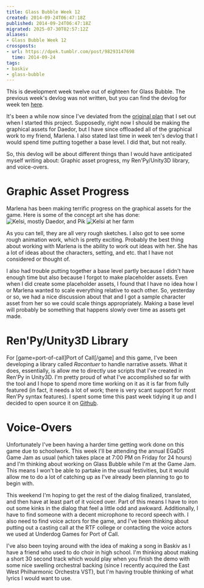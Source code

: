 ```yaml
---
title: Glass Bubble Week 12
created: 2014-09-24T06:47:18Z
published: 2014-09-24T06:47:18Z
migrated: 2025-07-30T02:57:12Z
aliases:
- Glass Bubble Week 12
crossposts:
- url: https://dpek.tumblr.com/post/98293147698
  time: 2014-09-24
tags:
- baskiv
- glass-bubble
---
```


This is development week twelve out of eighteen for Glass Bubble. The previous week's devlog was not written, but you can find the devlog for week ten [here](20140911032846.md).

It's been a while now since I've deviated from the [original plan](20140709052533.md) that I set out when I started this project. Supposedly, right now I should be making the graphical assets for Daedor, but I have since offloaded all of the graphical work to my friend, Marlena. I also stated last time in week ten's devlog that I would spend time putting together a base level. I did that, but not really.

So, this devlog will be about different things than I would have anticipated myself writing about: Graphic asset progress, my Ren'Py/Unity3D library, and voice-overs.

# Graphic Asset Progress

Marlena has been making terrific progress on the graphical assets for the game. Here is some of the concept art she has done:
![Kelsi, mostly Daedor, and Pik](20140924064718-glass-bubble-bar.png)
![Kelsi at her farm](20140924064718-glass-bubble-farm.png)

As you can tell, they are all very rough sketches. I also got to see some rough animation work, which is pretty exciting. Probably the best thing about working with Marlena is the ability to work out ideas with her. She has a lot of ideas about the characters, setting, and etc. that I have not considered or thought of.

I also had trouble putting together a base level partly because I didn't have enough time but also because I forgot to make placeholder assets. Even when I did create some placeholder assets, I found that I have no idea how I or Marlena wanted to scale everything relative to each other. So, yesterday or so, we had a nice discussion about that and I got a sample character asset from her so we could scale things appropriately. Making a base level will probably be something that happens slowly over time as assets get made.

# Ren'Py/Unity3D Library

For [game=port-of-call]Port of Call[/game] and this game, I've been developing a library called *Racontuer* to handle narrative assets. What it does, essentially, is allow me to directly use scripts that I've created in Ren'Py in Unity3D. I'm pretty proud of what I've accomplished so far with the tool and I hope to spend more time working on it as it is far from fully featured (in fact, it needs a lot of work; there is very scant support for most Ren'Py syntax features). I spent some time this past week tidying it up and I decided to open source it on [Github](https://github.com/dpek/unity-raconteur).

# Voice-Overs

Unfortunately I've been having a harder time getting work done on this game due to schoolwork. This week I'll be attending the annual EGaDS Game Jam as usual (which takes place at 7:00 PM on Friday for 24 hours) and I'm thinking about working on Glass Bubble while I'm at the Game Jam. This means I won't be able to partake in the usual festivities, but it would allow me to do a lot of catching up as I've already been planning to go to begin with.

This weekend I'm hoping to get the rest of the dialog finalized, translated, and then have at least part of it voiced over. Part of this means I have to iron out some kinks in the dialog that feel a little odd and awkward. Additionally, I have to find someone with a decent microphone to record speech with. I also need to find voice actors for the game, and I've been thinking about putting out a casting call at the RTF college or contacting the voice actors we used at Underdog Games for Port of Call.

I've also been toying around with the idea of making a song in Baskiv as I have a friend who used to do choir in high school. I'm thinking about making a short 30 second track which would play when you finish the demo with some nice swelling orchestral backing (since I recently acquired the East West Philharmonic Orchestra VST), but I'm having trouble thinking of what lyrics I would want to use.
